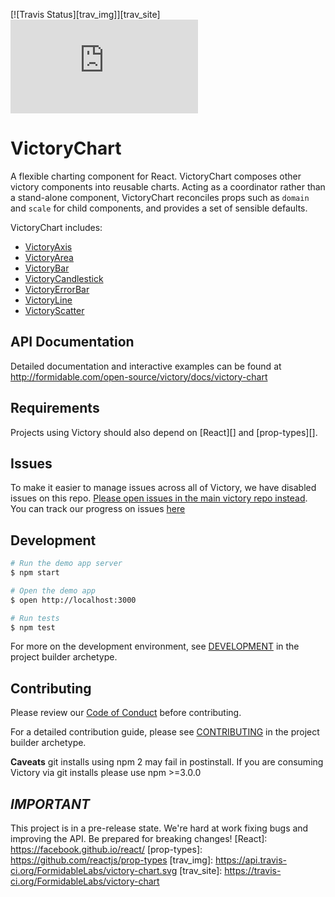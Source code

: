 [![Travis Status][trav_img]][trav_site]
![](https://badge-size.herokuapp.com/FormidableLabs/victory-chart/master/dist/victory-chart.min.js?compression=gzip)

VictoryChart
=============

A flexible charting component for React. VictoryChart composes other victory components into reusable charts. Acting as a coordinator rather than a stand-alone component, VictoryChart reconciles props such as `domain` and `scale` for child components, and provides a set of sensible defaults.

VictoryChart includes:

- [VictoryAxis](http://formidable.com/open-source/victory/docs/victory-axis)
- [VictoryArea](http://formidable.com/open-source/victory/docs/victory-area)
- [VictoryBar](http://formidable.com/open-source/victory/docs/victory-bar)
- [VictoryCandlestick](http://formidable.com/open-source/victory/docs/victory-candlestick)
- [VictoryErrorBar](http://formidable.com/open-source/victory/docs/victory-errorbar)
- [VictoryLine](http://formidable.com/open-source/victory/docs/victory-line)
- [VictoryScatter](http://formidable.com/open-source/victory/docs/victory-scatter)

## API Documentation
Detailed documentation and interactive examples can be found at http://formidable.com/open-source/victory/docs/victory-chart

## Requirements
Projects using Victory should also depend on [React][] and [prop-types][].

## Issues
To make it easier to manage issues across all of Victory, we have disabled issues on this repo. [Please open issues in the main victory repo instead](https://github.com/FormidableLabs/victory/issues). You can track our progress on issues [here](https://github.com/FormidableLabs/victory/projects/1)


## Development

```sh
# Run the demo app server
$ npm start

# Open the demo app
$ open http://localhost:3000

# Run tests
$ npm test
```

For more on the development environment, see [DEVELOPMENT](https://github.com/FormidableLabs/builder-victory-component-dev/blob/master/DEVELOPMENT.md) in the project builder archetype.

## Contributing

Please review our [Code of Conduct](https://github.com/FormidableLabs/builder-victory-component/blob/master/CONTRIBUTING.md#contributor-covenant-code-of-conduct) before contributing.

For a detailed contribution guide, please see [CONTRIBUTING](https://github.com/FormidableLabs/builder-victory-component-dev/blob/master/CONTRIBUTING.md) in the project builder archetype.

**Caveats** git installs using npm 2 may fail in postinstall. If you are consuming Victory via git installs please use npm >=3.0.0

## _IMPORTANT_

This project is in a pre-release state. We're hard at work fixing bugs and improving the API. Be prepared for breaking changes!
[React]: https://facebook.github.io/react/
[prop-types]: https://github.com/reactjs/prop-types
[trav_img]: https://api.travis-ci.org/FormidableLabs/victory-chart.svg
[trav_site]: https://travis-ci.org/FormidableLabs/victory-chart
